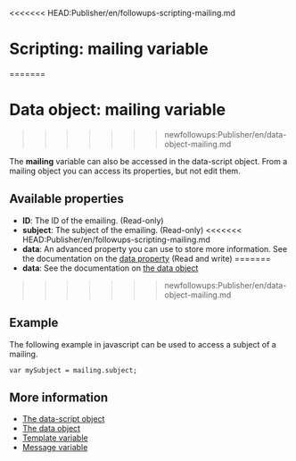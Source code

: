 <<<<<<< HEAD:Publisher/en/followups-scripting-mailing.md
# Scripting: mailing variable
=======
# Data object: mailing variable
>>>>>>> newfollowups:Publisher/en/data-object-mailing.md

The **mailing** variable can also be accessed in the data-script object. From 
a mailing object you can access its properties, but not edit them.

## Available properties

* **ID**: The ID of the emailing. (Read-only)
* **subject**: The subject of the emailing. (Read-only)
<<<<<<< HEAD:Publisher/en/followups-scripting-mailing.md
* **data**: An advanced property you can use to store more information. See 
the documentation on the [data property](./followups-scripting-data) (Read and write)
=======
* **data**: See the documentation on [the data object](./data-object-data)
>>>>>>> newfollowups:Publisher/en/data-object-mailing.md

## Example

The following example in javascript can be used to access a subject of a mailing.

    var mySubject = mailing.subject;

## More information
* [The data-script object](./data-object)
* [The data object](./data-object-data)
* [Template variable](./data-object-template)
* [Message variable](./data-object-message)

